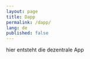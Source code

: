 ```yaml
---
layout: page
title: Dapp
permalink: /dapp/
lang: de
published: false
---
```

hier entsteht die dezentrale App
